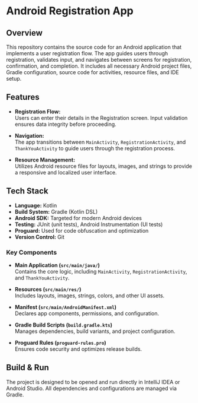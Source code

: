 # Android Registration App

## Overview

This repository contains the source code for an Android application that implements a user registration flow. The app guides users through registration, validates input, and navigates between screens for registration, confirmation, and completion. It includes all necessary Android project files, Gradle configuration, source code for activities, resource files, and IDE setup.

## Features

- **Registration Flow:**  
  Users can enter their details in the Registration screen. Input validation ensures data integrity before proceeding.

- **Navigation:**  
  The app transitions between `MainActivity`, `RegistrationActivity`, and `ThankYouActivity` to guide users through the registration process.

- **Resource Management:**  
  Utilizes Android resource files for layouts, images, and strings to provide a responsive and localized user interface.

## Tech Stack

- **Language:** Kotlin
- **Build System:** Gradle (Kotlin DSL)
- **Android SDK:** Targeted for modern Android devices
- **Testing:** JUnit (unit tests), Android Instrumentation (UI tests)
- **Proguard:** Used for code obfuscation and optimization
- **Version Control:** Git

### Key Components

- **Main Application (`src/main/java/`)**  
  Contains the core logic, including `MainActivity`, `RegistrationActivity`, and `ThankYouActivity`.

- **Resources (`src/main/res/`)**  
  Includes layouts, images, strings, colors, and other UI assets.

- **Manifest (`src/main/AndroidManifest.xml`)**  
  Declares app components, permissions, and configuration.

- **Gradle Build Scripts (`build.gradle.kts`)**  
  Manages dependencies, build variants, and project configuration.

- **Proguard Rules (`proguard-rules.pro`)**  
  Ensures code security and optimizes release builds.

## Build & Run

The project is designed to be opened and run directly in IntelliJ IDEA or Android Studio. All dependencies and configurations are managed via Gradle.
